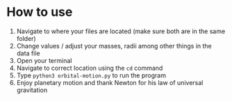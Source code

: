 # How to use
1. Navigate to where your files are located (make sure both are in the same folder)
2. Change values / adjust your masses, radii among other things in the data file
3. Open your terminal
4. Navigate to correct location using the ```cd``` command
5. Type ```python3 orbital-motion.py``` to run the program
6. Enjoy planetary motion and thank Newton for his law of universal gravitation
